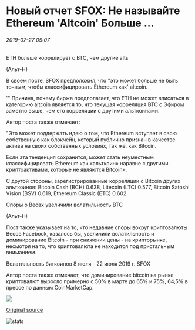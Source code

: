 # Новый отчет SFOX: Не называйте Ethereum 'Altcoin' Больше ...

###### 2019-07-27 09:07

ETH больше коррелирует с BTC, чем другие alts

(Альт-Н)

В своем посте, SFOX предположил, что "это может больше не быть точным, чтобы классифицировать Ethereum как' altcoin.

'" Причина, почему биржа предполагает, что ETH не может вписаться в категорию altcoin является то, что текущая корреляция BTC с Эфиром заметно выше, чем его корреляции с другими альткоинами.

Автор поста также отмечает:

"Это может поддержать идею о том, что Ethereum вступает в свою собственную как блокчейн, который публично признан в качестве актива на своих собственных условиях, так же, как Bitcoin.

Если эта тенденция сохранится, может стать неуместным классифицировать Ethereum как «альткоин» наравне с другими криптоактивами, которые не являются Bitcoin».

С другой стороны, зарегистрированные корреляции с Bitcoin других альткоинов: Bitcoin Cash (BCH) 0.638, Litecoin (LTC) 0.577, Bitcoin Satoshi Vision (BSV) 0.619, Ethereum Classic (ETC) 0.602.

Споры о Весах увеличили волатильность BTC

(Альт-Н)

Пост также указывает на то, что недавние споры вокруг криптовалюты Весов Facebook, казалось бы, увеличили волатильность и доминирование Bitcoin - при снижении цены - на крипторынке, несмотря на то, что криптовалюта не находится под пристальным вниманием.

Волатильность биткоинов 8 июля - 22 июля 2019 г. SFOX

Автор поста также отмечает, что доминирование bitcoin на рынке криптовалют выросло примерно с 50% в марте до 65% и 75%, 64,5% в прессе по данным CoinMarketCap.

![](https://s3.cointelegraph.com/storage/uploads/view/3a8a0673428bda124d83668353492a5a.png)

[Original source](https://cointelegraph.com/news/new-sfox-report-dont-call-ethereum-an-altcoin-anymore)

![stats](https://c.statcounter.com/11760860/0/a89fa40b/1/ "stats")